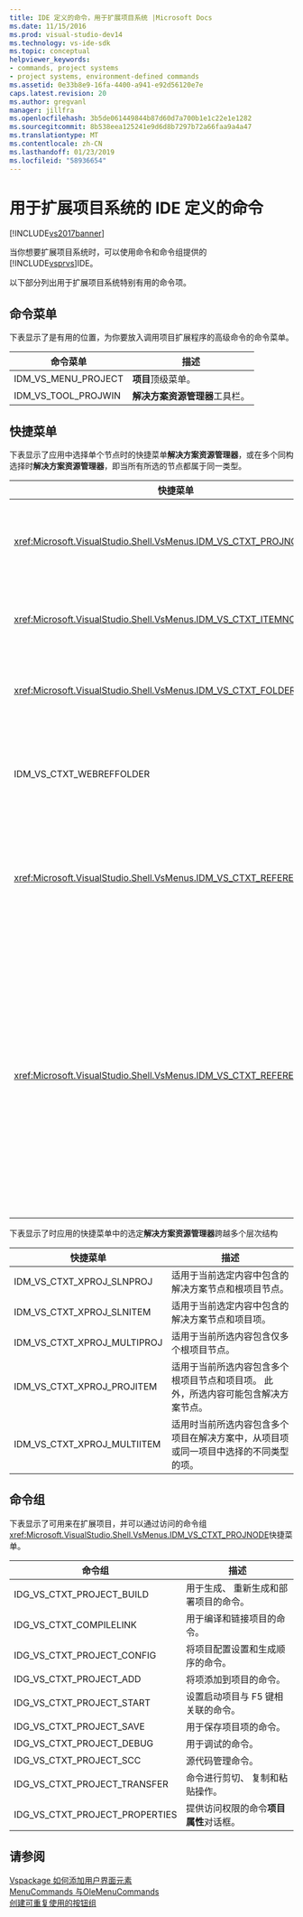 ```yaml
---
title: IDE 定义的命令，用于扩展项目系统 |Microsoft Docs
ms.date: 11/15/2016
ms.prod: visual-studio-dev14
ms.technology: vs-ide-sdk
ms.topic: conceptual
helpviewer_keywords:
- commands, project systems
- project systems, environment-defined commands
ms.assetid: 0e33b8e9-16fa-4400-a941-e92d56120e7e
caps.latest.revision: 20
ms.author: gregvanl
manager: jillfra
ms.openlocfilehash: 3b5de061449844b87d60d7a700b1e1c22e1e1282
ms.sourcegitcommit: 8b538eea125241e9d6d8b7297b72a66faa9a4a47
ms.translationtype: MT
ms.contentlocale: zh-CN
ms.lasthandoff: 01/23/2019
ms.locfileid: "58936654"
---
```

# <a name="ide-defined-commands-for-extending-project-systems"></a>用于扩展项目系统的 IDE 定义的命令
[!INCLUDE[vs2017banner](../../includes/vs2017banner.md)]

当你想要扩展项目系统时，可以使用命令和命令组提供的[!INCLUDE[vsprvs](../../includes/vsprvs-md.md)]IDE。  
  
 以下部分列出用于扩展项目系统特别有用的命令项。  
  
## <a name="command-menus"></a>命令菜单  
 下表显示了是有用的位置，为你要放入调用项目扩展程序的高级命令的命令菜单。  
  
|命令菜单|描述|  
|------------------|-----------------|  
|IDM_VS_MENU_PROJECT|**项目**顶级菜单。|  
|IDM_VS_TOOL_PROJWIN|**解决方案资源管理器**工具栏。|  
  
## <a name="shortcut-menus"></a>快捷菜单  
 下表显示了应用中选择单个节点时的快捷菜单**解决方案资源管理器**，或在多个同构选择时**解决方案资源管理器**，即当所有所选的节点都属于同一类型。  
  
|快捷菜单|描述|  
|-------------------|-----------------|  
|<xref:Microsoft.VisualStudio.Shell.VsMenus.IDM_VS_CTXT_PROJNODE>|适用时选择的项目节点。|  
|<xref:Microsoft.VisualStudio.Shell.VsMenus.IDM_VS_CTXT_ITEMNODE>|适用时选择一个文件。|  
|<xref:Microsoft.VisualStudio.Shell.VsMenus.IDM_VS_CTXT_FOLDERNODE>|选择文件夹时适用。|  
|IDM_VS_CTXT_WEBREFFOLDER|适用时选择的 Web 引用文件夹。|  
|<xref:Microsoft.VisualStudio.Shell.VsMenus.IDM_VS_CTXT_REFERENCEROOT>|适用时选择名为"引用"的引用根节点。|  
|<xref:Microsoft.VisualStudio.Shell.VsMenus.IDM_VS_CTXT_REFERENCE>|适用时引用节点处于选中状态;其中包括程序集、 COM 和项目的引用。 不包括 Web 引用。|  
  
 下表显示了时应用的快捷菜单中的选定**解决方案资源管理器**跨越多个层次结构  
  
|快捷菜单|描述|  
|-------------------|-----------------|  
|IDM_VS_CTXT_XPROJ_SLNPROJ|适用于当前选定内容中包含的解决方案节点和根项目节点。|  
|IDM_VS_CTXT_XPROJ_SLNITEM|适用于当前选定内容中包含的解决方案节点和项目项。|  
|IDM_VS_CTXT_XPROJ_MULTIPROJ|适用于当前所选内容包含仅多个根项目节点。|  
|IDM_VS_CTXT_XPROJ_PROJITEM|适用于当前所选内容包含多个根项目节点和项目项。 此外，所选内容可能包含解决方案节点。|  
|IDM_VS_CTXT_XPROJ_MULTIITEM|适用时当前所选内容包含多个项目在解决方案中，从项目项或同一项目中选择的不同类型的项。|  
  
## <a name="command-groups"></a>命令组  
 下表显示了可用来在扩展项目，并可以通过访问的命令组<xref:Microsoft.VisualStudio.Shell.VsMenus.IDM_VS_CTXT_PROJNODE>快捷菜单。  
  
|命令组|描述|  
|-------------------|-----------------|  
|IDG_VS_CTXT_PROJECT_BUILD|用于生成、 重新生成和部署项目的命令。|  
|IDG_VS_CTXT_COMPILELINK|用于编译和链接项目的命令。|  
|IDG_VS_CTXT_PROJECT_CONFIG|将项目配置设置和生成顺序的命令。|  
|IDG_VS_CTXT_PROJECT_ADD|将项添加到项目的命令。|  
|IDG_VS_CTXT_PROJECT_START|设置启动项目与 F5 键相关联的命令。|  
|IDG_VS_CTXT_PROJECT_SAVE|用于保存项目项的命令。|  
|IDG_VS_CTXT_PROJECT_DEBUG|用于调试的命令。|  
|IDG_VS_CTXT_PROJECT_SCC|源代码管理命令。|  
|IDG_VS_CTXT_PROJECT_TRANSFER|命令进行剪切、 复制和粘贴操作。|  
|IDG_VS_CTXT_PROJECT_PROPERTIES|提供访问权限的命令**项目属性**对话框。|  
  
## <a name="see-also"></a>请参阅  
 [Vspackage 如何添加用户界面元素](../../extensibility/internals/how-vspackages-add-user-interface-elements.md)   
 [MenuCommands 与OleMenuCommands](../../misc/menucommands-vs-olemenucommands.md)   
 [创建可重复使用的按钮组](../../extensibility/creating-reusable-groups-of-buttons.md)
